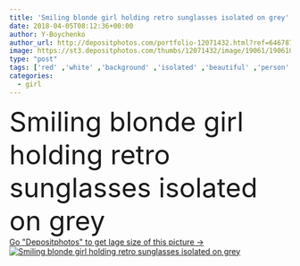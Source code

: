 ```yaml
---
title: 'Smiling blonde girl holding retro sunglasses isolated on grey'
date: 2018-04-05T08:12:36+00:00
author: Y-Boychenko
author_url: http://depositphotos.com/portfolio-12071432.html?ref=64678756
image: https://st3.depositphotos.com/thumbs/12071432/image/19061/190610724/api_thumb_450.jpg?forcejpeg=true
type: "post"
tags: ['red' ,'white' ,'background' ,'isolated' ,'beautiful' ,'person' ,'elegance' ,'girl' ,'people' ,'beauty' ,'model' ,'caucasian' ,'smile' ,'black' ,'style' ,'retro' ,'vintage' ,'fashion' ,'pretty' ,'elegant' ,'stylish' ,'woman' ,'grey' ,'trendy' ,'blonde' ,'clothes' ,'sunglasses' ,'vogue' ,'attractive' ,'outfit' ,'posing' ,'fashionable' ,'modeling' ,'styling' ,'Studio Shot' ,'young adult' ,'red lipstick' ,'Fashion Shoot' ]
categories: 
  - girl
---
```

<div aling="center">
            <font size="60"> Smiling blonde girl holding retro sunglasses isolated on grey</font>   
</div>
<div>
    <a href='https://depositphotos.com/190610724/stock-photo-smiling-blonde-girl-holding-retro.html?ref=64678756' target=_blank > Go "Depositphotos" to get lage size of this picture ->
        <img href='https://depositphotos.com/190610724/stock-photo-smiling-blonde-girl-holding-retro.html?ref=64678756' src='https://st3.depositphotos.com/12071432/19061/i/950/depositphotos_190610724-stock-photo-smiling-blonde-girl-holding-retro.jpg?forcejpeg=true' alt='Smiling blonde girl holding retro sunglasses isolated on grey' >
    </a>
</div>
